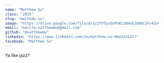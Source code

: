 ```yaml
---
name: "Matthew Su"
class: "2025"
slug: "matthew-su"
image: "https://drive.google.com/file/d/1z2fVTyiGnPhKCz8HvDJbK6CzFv43xV7Y/view?usp=drivesdk"
email: "mailto:satthewmu@gmail.com"
github: "@satthewmu"
linkedin: "https://www.linkedin.com/in/matthew-su-96a52a1a7/"
facebook: "Matthew Su"
---
```

Ya like jazz?